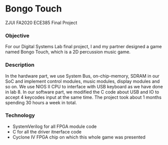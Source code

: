 # Bongo Touch

ZJUI FA2020 ECE385 Final Project 

### Objective
For our Digital Systems Lab final project, I and my partner designed a game named Bongo Touch, which is a 2D percussion music game. 
### Description
In the hardware part, we use System Bus, on-chip-memory, SDRAM in our SoC and implement control modules, music modules, display modules and so on. We use NIOS Ⅱ CPU to interface with USB keyboard as we have done in lab 8. In our software part, we modified the C code about USB and IO to accept 4 keycodes input at the same time. The project took about 1 months spending 30 hours a week in total. 
 ### Technology
 - SystemVerilog for all FPGA module code
 - C for all the driver itnerface code
 - Cyclone IV FPGA chip on which this whole game was presented

